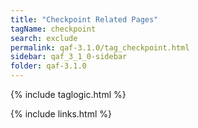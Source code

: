 ```yaml
---
title: "Checkpoint Related Pages"
tagName: checkpoint
search: exclude
permalink: qaf-3.1.0/tag_checkpoint.html
sidebar: qaf_3_1_0-sidebar
folder: qaf-3.1.0
---
```

{% include taglogic.html %}

{% include links.html %}

